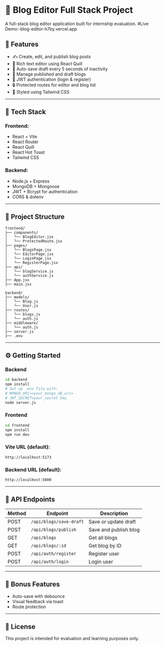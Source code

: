 # 📝 Blog Editor Full Stack Project

A full-stack blog editor application built for internship evaluation.
#Live Demo:-blog-editor-h7by.vercel.app 

## 🚀 Features

- ✍️ Create, edit, and publish blog posts
- 📝 Rich text editor using React Quill
- 💾 Auto-save draft every 5 seconds of inactivity
- 📑 Manage published and draft blogs
- 🔐 JWT authentication (login & register)
- 🔒 Protected routes for editor and blog list
- 🎨 Styled using Tailwind CSS

---

## 🧱 Tech Stack

### Frontend:
- React + Vite
- React Router
- React Quill
- React Hot Toast
- Tailwind CSS

### Backend:
- Node.js + Express
- MongoDB + Mongoose
- JWT + Bcrypt for authentication
- CORS & dotenv

---

## 📁 Project Structure

```
frontend/
├── components/
│   └── BlogEditor.jsx
│   └── ProtectedRoute.jsx
├── pages/
│   └── BlogsPage.jsx
│   └── EditorPage.jsx
│   └── LoginPage.jsx
│   └── RegisterPage.jsx
├── api/
│   └── blogService.js
│   └── authService.js
├── App.jsx
├── main.jsx

backend/
├── models/
│   └── Blog.js
│   └── User.js
├── routes/
│   └── blogs.js
│   └── auth.js
├── middleware/
│   └── auth.js
├── server.js
├── .env
```

---

## ⚙️ Getting Started

### Backend
```bash
cd backend
npm install
# Set up .env file with:
# MONGO_URI=<your_mongo_db_uri>
# JWT_SECRET=your_secret_key
node server.js
```

### Frontend
```bash
cd frontend
npm install
npm run dev
```

### Vite URL (default):
```
http://localhost:5173
```

### Backend URL (default):
```
http://localhost:5000
```

---

## 🔐 API Endpoints

| Method | Endpoint                | Description             |
|--------|--------------------------|-------------------------|
| POST   | `/api/blogs/save-draft` | Save or update draft    |
| POST   | `/api/blogs/publish`    | Save and publish blog   |
| GET    | `/api/blogs`            | Get all blogs           |
| GET    | `/api/blogs/:id`        | Get blog by ID          |
| POST   | `/api/auth/register`    | Register user           |
| POST   | `/api/auth/login`       | Login user              |

---

## 🎁 Bonus Features
- Auto-save with debounce
- Visual feedback via toast
- Route protection

---

## 📄 License

This project is intended for evaluation and learning purposes only.
